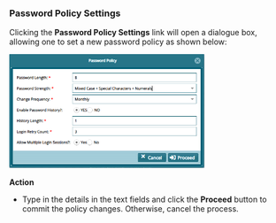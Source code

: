 ### Password Policy Settings

Clicking the **Password Policy Settings** link will open a dialogue box, allowing one to set a new password policy as shown below:

<img  alt="password policy image" width="70%" height="auto"  class="center"  src="../media/adfd9.png">  


**Action**

-   Type in the details in the text fields and click the **Proceed** button to commit the policy changes. Otherwise, cancel the process.